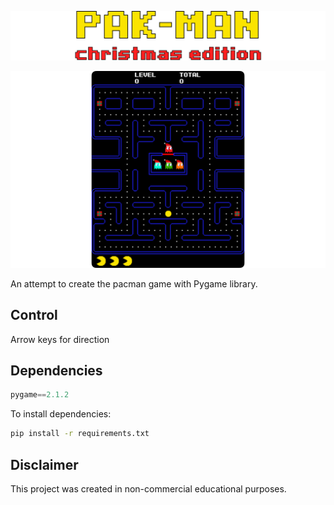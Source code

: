 ![](/resources/media/banner.png)

![](/resources/media/game.png)

An attempt to create the pacman game with Pygame library.

## Control

Arrow keys for direction

## Dependencies

```python
pygame==2.1.2
```

To install dependencies:

```sh
pip install -r requirements.txt
```

## Disclaimer

This project was created in non-commercial educational purposes.
